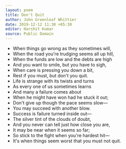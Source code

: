 ```yaml
---
layout: poem
title: Don't Quit
author: John Greenleaf Whittier
date: 2019-12-12 11:30 +05:30
editor: Harshit Kumar
source: Public Domain
---
```


- When things go wrong as they sometimes will,
- When the road you're trudging seems all up hill,
- When the funds are low and the debts are high
- And you want to smile, but you have to sigh,
- When care is pressing you down a bit,
- Rest if you must, but don't you quit.
- Life is strange with its twists and turns
- As every one of us sometimes learns
- And many a failure comes about
- When he might have won had he stuck it out;
- Don't give up though the pace seems slow—
- You may succeed with another blow.
- Success is failure turned inside out—
- The silver tint of the clouds of doubt,
- And you never can tell just how close you are,
- It may be near when it seems so far;
- So stick to the fight when you're hardest hit—
- It's when things seem worst that you must not quit.
